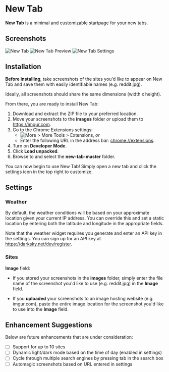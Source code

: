 
# New Tab

**New Tab** is a minimal and customizable startpage for your new tabs.

## Screenshots

![New Tab](https://imgur.com/tFlxDeO.png)
![New Tab Preview](https://imgur.com/FfkjHyv.png)
![New Tab Settings](https://imgur.com/Y5KZ7PD.png)

## Installation

**Before installing**, take screenshots of the sites you'd like to appear on New Tab and save them with easily identifiable names (e.g. reddit.jpg).

Ideally, all screenshots should share the same dimensions (width x height).

From there, you are ready to install New Tab:

1. Download and extract the ZIP file to your preferred location.
2. Move your screenshots to the **images** folder *or* upload them to https://imgur.com.
3. Go to the Chrome Extensions settings:
    - ![More](https://imgur.com/lsNg3v3.png) > More Tools > Extensions, *or*
    - Enter the following URL in the address bar: <a href="chrome://extensions" target="_blank">chrome://extensions</a>.
4. Turn on **Developer Mode**.
5. Click **Load unpacked**.
6. Browse to and select the **new-tab-master** folder.

You can now begin to use New Tab! Simply open a new tab and click the settings icon in the top right to customize.

## Settings

### Weather

By default, the weather conditions will be based on your approximate location given your current IP address.  You can override this and set a static location by entering both the latitude and longitude in the appropriate fields.

Note that the weather widget requires you generate and enter an API key in the settings.  You can sign up for an API key at https://darksky.net/dev/register.

### Sites

**Image** field:

- If you stored your screenshots in the **images** folder, simply enter the file name of the screenshot you'd like to use (e.g. reddit.jpg) in the **Image** field.

- If you **uploaded** your screenshots to an image hosting website (e.g. imgur.com), paste the entire image location for the screenshot you'd like to use into the **Image** field.

## Enhancement Suggestions

Below are future enhancements that are under consideration:

- [ ] Support for up to 10 sites
- [ ] Dynamic light/dark mode based on the time of day (enabled in settings)
- [ ] Cycle through multiple search engines by pressing tab in the search box
- [ ] Automagic screenshots based on URL entered in settings
